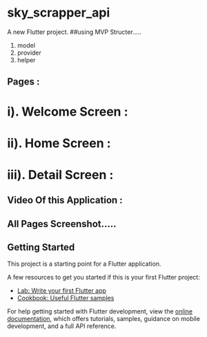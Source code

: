 # sky_scrapper_api

A new Flutter project.
##using MVP Structer.....
1. model
2. provider
3. helper
## Pages :
#  i). Welcome Screen : 
#  ii). Home Screen : 
#  iii). Detail Screen : 
## Video Of this Application :


## All Pages Screenshot.....


## Getting Started

This project is a starting point for a Flutter application.

A few resources to get you started if this is your first Flutter project:

- [Lab: Write your first Flutter app](https://docs.flutter.dev/get-started/codelab)
- [Cookbook: Useful Flutter samples](https://docs.flutter.dev/cookbook)

For help getting started with Flutter development, view the
[online documentation](https://docs.flutter.dev/), which offers tutorials,
samples, guidance on mobile development, and a full API reference.
